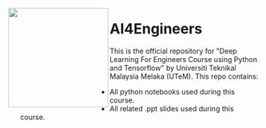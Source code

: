 <img src="https://www.utem.edu.my/templates/yootheme/cache/03/LogoUTeM-03999b95.png" width="200" align="left"></a>

# AI4Engineers

This is the official repository for "Deep Learning For Engineers Course using Python and Tensorflow" by Universiti Teknikal Malaysia Melaka (UTeM). This repo contains:
- All python notebooks used during this course.
- All related .ppt slides used during this course.
